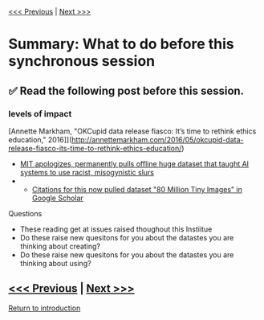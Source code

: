 [<<< Previous](accessibility.md) | [Next >>>](continue.md)

# Summary: **What to do before this synchronous session**

## :white_check_mark: **Read the following post before this session.**

### levels of impact
[Annette Markham, "OKCupid data release fiasco: It’s time to rethink ethics education," 2016]](http://annettemarkham.com/2016/05/okcupid-data-release-fiasco-its-time-to-rethink-ethics-education/)

* [MIT apologizes, permanently pulls offline huge dataset that taught AI systems to use racist, misogynistic slurs](https://www.theregister.com/2020/07/01/mit_dataset_removed/)
* * [Citations for this now pulled dataset "80 Million Tiny Images" in Google Scholar](https://scholar.google.com/scholar?hl=en&as_sdt=0%2C44&q=%2280+Million+Tiny+Images%22&btnG=)

Questions
* These reading get at issues raised thoughout this Instiitue
* Do these raise new quesitons for you about the datastes you are thinking about creating?
* Do these raise new quesitons for you about the datastes you are thinking about using?


[<<< Previous](accessibility.md) | [Next >>>](continue.md)
-----
[Return to introduction](https://github.com/SouthernMethodistUniversity/access)
